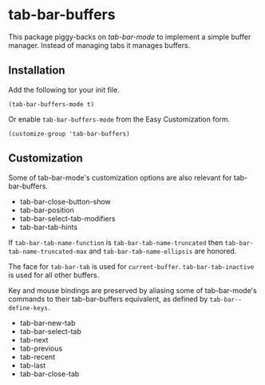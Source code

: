 # tab-bar-buffers

This package piggy-backs on *tab-bar-mode* to implement a simple
buffer manager.  Instead of managing tabs it manages buffers.

## Installation

Add the following tor your init file.

``` emacs-lisp
(tab-bar-buffers-mode t)
```

Or enable `tab-bar-buffers-mode` from the Easy Customization form.

``` emacs-lisp
(customize-group 'tab-bar-buffers)
```


## Customization

Some of tab-bar-mode's customization options are also relevant for
tab-bar-buffers.

- tab-bar-close-button-show
- tab-bar-position
- tab-bar-select-tab-modifiers
- tab-bar-tab-hints

If `tab-bar-tab-name-function` is `tab-bar-tab-name-truncated` then
`tab-bar-tab-name-truncated-max` and `tab-bar-tab-name-ellipsis`
are honored.

The face for `tab-bar-tab` is used for `current-buffer`.
`tab-bar-tab-inactive` is used for all other buffers.

Key and mouse bindings are preserved by aliasing some of
tab-bar-mode's commands to their tab-bar-buffers equivalent, as
defined by `tab-bar--define-keys`.

- tab-bar-new-tab
- tab-bar-select-tab
- tab-next
- tab-previous
- tab-recent
- tab-last
- tab-bar-close-tab
